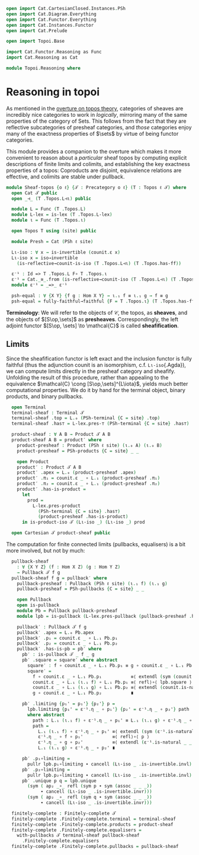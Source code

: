 ```agda
open import Cat.CartesianClosed.Instances.PSh
open import Cat.Diagram.Everything
open import Cat.Functor.Everything
open import Cat.Instances.Functor
open import Cat.Prelude

open import Topoi.Base

import Cat.Functor.Reasoning as Func
import Cat.Reasoning as Cat

module Topoi.Reasoning where
```

# Reasoning in topoi

As mentioned in the [overture on topos theory], categories of sheaves
are incredibly nice categories to work in _logically_, mirroring many of
the same properties of the category of Sets. This follows from the fact
that they are reflective subcategories of presheaf categories, and
_those_ categories enjoy many of the exactness properties of $\sets$ by
virtue of being functor categories.

[overture on topos theory]: Topoi.Base.html

This module provides a companion to the overture which makes it more
convenient to reason about a _particular_ sheaf topos by computing
explicit descriptions of finite limits and colimits, and establishing
the key exactness properties of a topos: Coproducts are disjoint,
equivalence relations are effective, and colimits are stable under
pullback.

```agda
module Sheaf-topos {o ℓ} {𝒯 : Precategory o ℓ} (T : Topos ℓ 𝒯) where
  open Cat 𝒯 public
  open _⊣_ (T .Topos.L⊣ι) public

  module L = Func (T .Topos.L)
  module L-lex = is-lex (T .Topos.L-lex)
  module ι = Func (T .Topos.ι)

  open Topos T using (site) public

  module Presh = Cat (PSh ℓ site)

  Lι-iso : ∀ x → is-invertible (counit.ε x)
  Lι-iso x = iso→invertible
    (is-reflective→counit-is-iso (T .Topos.L⊣ι) (T .Topos.has-ff))

  ε⁻¹ : Id => T .Topos.L F∘ T .Topos.ι
  ε⁻¹ = Cat._≅_.from (is-reflective→counit-iso (T .Topos.L⊣ι) (T .Topos.has-ff))
  module ε⁻¹ = _=>_ ε⁻¹

  psh-equal : ∀ {X Y} {f g : Hom X Y} → ι.₁ f ≡ ι.₁ g → f ≡ g
  psh-equal = fully-faithful→faithful {F = T .Topos.ι} (T .Topos.has-ff)
```

**Terminology**: We will refer to the objects of $\mathcal{C}$, the
topos, as **sheaves**, and the objects of $[S\op,\sets]$ as
**presheaves**. Correspondingly, the left adjoint functor $[S\op, \sets]
\to \mathcal{C}$ is called **sheafification**.

## Limits

Since the sheafification functor is left exact and the inclusion functor
is fully faithful (thus the adjunction counit is an isomorphism, c.f.
`Lι-iso`{.Agda}), we can compute limits directly in the presheaf
category and sheafify. Unfolding the result of this procedure, rather
than appealing to the equivalence $\mathcal{C} \cong
[S\op,\sets]^{L\iota}$, yields much better computational properties. We
do it by hand for the terminal object, binary products, and binary
pullbacks.

```agda
  open Terminal
  terminal-sheaf : Terminal 𝒯
  terminal-sheaf .top = L.₀ (PSh-terminal {C = site} .top)
  terminal-sheaf .has⊤ = L-lex.pres-⊤ (PSh-terminal {C = site} .has⊤)

  product-sheaf : ∀ A B → Product 𝒯 A B
  product-sheaf A B = product′ where
    product-presheaf : Product (PSh ℓ site) (ι.₀ A) (ι.₀ B)
    product-presheaf = PSh-products {C = site} _ _

    open Product
    product′ : Product 𝒯 A B
    product′ .apex = L.₀ (product-presheaf .apex)
    product′ .π₁ = counit.ε _ ∘ L.₁ (product-presheaf .π₁)
    product′ .π₂ = counit.ε _ ∘ L.₁ (product-presheaf .π₂)
    product′ .has-is-product =
      let
        prod =
          L-lex.pres-product
            (PSh-terminal {C = site} .has⊤)
            (product-presheaf .has-is-product)
      in is-product-iso 𝒯 (Lι-iso _) (Lι-iso _) prod

  open Cartesian 𝒯 product-sheaf public
```

The computation for finite connected limits (pullbacks, equalisers) is a
bit more involved, but not by much:

```agda
  pullback-sheaf
    : ∀ {X Y Z} (f : Hom X Z) (g : Hom Y Z)
    → Pullback 𝒯 f g
  pullback-sheaf f g = pullback′ where
    pullback-presheaf : Pullback (PSh ℓ site) (ι.₁ f) (ι.₁ g)
    pullback-presheaf = PSh-pullbacks {C = site} _ _

    open Pullback
    open is-pullback
    module Pb = Pullback pullback-presheaf
    module lpb = is-pullback (L-lex.pres-pullback (pullback-presheaf .has-is-pb))

    pullback′ : Pullback 𝒯 f g
    pullback′ .apex = L.₀ Pb.apex
    pullback′ .p₁ = counit.ε _ ∘ L.₁ Pb.p₁
    pullback′ .p₂ = counit.ε _ ∘ L.₁ Pb.p₂
    pullback′ .has-is-pb = pb′ where
      pb′ : is-pullback 𝒯 _ f _ g
      pb′ .square = square′ where abstract
        square′ : f ∘ counit.ε _ ∘ L.₁ Pb.p₁ ≡ g ∘ counit.ε _ ∘ L.₁ Pb.p₂
        square′ =
          f ∘ counit.ε _ ∘ L.₁ Pb.p₁           ≡⟨ extendl (sym (counit.is-natural _ _ _)) ⟩
          counit.ε _ ∘ L.₁ (ι.₁ f) ∘ L.₁ Pb.p₁ ≡⟨ refl⟩∘⟨ lpb.square ⟩
          counit.ε _ ∘ L.₁ (ι.₁ g) ∘ L.₁ Pb.p₂ ≡⟨ extendl (counit.is-natural _ _ _) ⟩
          g ∘ counit.ε _ ∘ L.₁ Pb.p₂           ∎

      pb′ .limiting {p₁' = p₁'} {p₂'} p =
        lpb.limiting {p₁' = ε⁻¹.η _ ∘ p₁'} {p₂' = ε⁻¹.η _ ∘ p₂'} path
        where abstract
          path : L.₁ (ι.₁ f) ∘ ε⁻¹.η _ ∘ p₁' ≡ L.₁ (ι.₁ g) ∘ ε⁻¹.η _ ∘ p₂'
          path =
            L.₁ (ι.₁ f) ∘ ε⁻¹.η _ ∘ p₁' ≡⟨ extendl (sym (ε⁻¹.is-natural _ _ _)) ⟩
            ε⁻¹.η _ ∘ f ∘ p₁'           ≡⟨ refl⟩∘⟨ p ⟩
            ε⁻¹.η _ ∘ g ∘ p₂'           ≡⟨ extendl (ε⁻¹.is-natural _ _ _) ⟩
            L.₁ (ι.₁ g) ∘ ε⁻¹.η _ ∘ p₂' ∎

      pb′ .p₁∘limiting =
        pullr lpb.p₁∘limiting ∙ cancell (Lι-iso _ .is-invertible.invl)
      pb′ .p₂∘limiting =
        pullr lpb.p₂∘limiting ∙ cancell (Lι-iso _ .is-invertible.invl)
      pb′ .unique p q = lpb.unique
        (sym ( ap₂ _∘_ refl (sym p ∙ sym (assoc _ _ _))
             ∙ cancell (Lι-iso _ .is-invertible.invr)))
        (sym ( ap₂ _∘_ refl (sym q ∙ sym (assoc _ _ _))
             ∙ cancell (Lι-iso _ .is-invertible.invr)))

  finitely-complete : Finitely-complete 𝒯
  finitely-complete .Finitely-complete.terminal = terminal-sheaf
  finitely-complete .Finitely-complete.products = product-sheaf
  finitely-complete .Finitely-complete.equalisers =
    with-pullbacks 𝒯 terminal-sheaf pullback-sheaf
      .Finitely-complete.equalisers
  finitely-complete .Finitely-complete.pullbacks = pullback-sheaf
```
